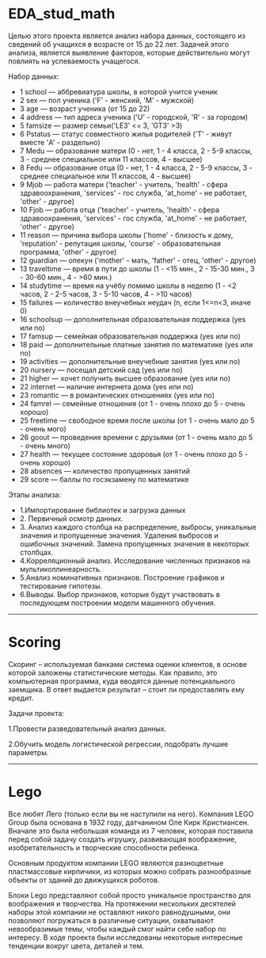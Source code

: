 <h1>EDA_stud_math</h1>

Целью этого проекта является анализ набора данных, состоящего из сведений об учащихся в возрасте от 15 до 22 лет.
Задачей этого анализа, является выявление факторов, которые действительно могут повлиять на успеваемость учащегося.

Набор данных:
<ul>
<li>1 school — аббревиатура школы, в которой учится ученик</li>
<li>2 sex — пол ученика ('F' - женский, 'M' - мужской)</li>
<li>3 age — возраст ученика (от 15 до 22)</li>
<li>4 address — тип адреса ученика ('U' - городской, 'R' - за городом)</li>
<li>5 famsize — размер семьи('LE3' <= 3, 'GT3' >3)</li>
<li>6 Pstatus — статус совместного жилья родителей ('T' - живут вместе 'A' - раздельно)</li>
<li>7 Medu — образование матери (0 - нет, 1 - 4 класса, 2 - 5-9 классы, 3 - среднее специальное или 11 классов, 4 - высшее)</li>
<li>8 Fedu — образование отца (0 - нет, 1 - 4 класса, 2 - 5-9 классы, 3 - среднее специальное или 11 классов, 4 - высшее)</li>
<li>9 Mjob — работа матери ('teacher' - учитель, 'health' - сфера здравоохранения, 'services' - гос служба, 'at_home' - не работает, 'other' - другое)</li>
<li>10 Fjob — работа отца ('teacher' - учитель, 'health' - сфера здравоохранения, 'services' - гос служба, 'at_home' - не работает, 'other' - другое)</li>
<li>11 reason — причина выбора школы ('home' - близость к дому, 'reputation' - репутация школы, 'course' - образовательная программа, 'other' - другое)</li>
<li>12 guardian — опекун ('mother' - мать, 'father' - отец, 'other' - другое)</li>
<li>13 traveltime — время в пути до школы (1 - <15 мин., 2 - 15-30 мин., 3 - 30-60 мин., 4 - >60 мин.)</li>
<li>14 studytime — время на учёбу помимо школы в неделю (1 - <2 часов, 2 - 2-5 часов, 3 - 5-10 часов, 4 - >10 часов)</li>
<li>15 failures — количество внеучебных неудач (n, если 1<=n<3, иначе 0)</li>
<li>16 schoolsup — дополнительная образовательная поддержка (yes или no)</li>
<li>17 famsup — семейная образовательная поддержка (yes или no)</li>
<li>18 paid — дополнительные платные занятия по математике (yes или no)</li>
<li>19 activities — дополнительные внеучебные занятия (yes или no)</li>
<li>20 nursery — посещал детский сад (yes или no)</li>
<li>21 higher — хочет получить высшее образование (yes или no)</li>
<li>22 internet — наличие интернета дома (yes или no)</li>
<li>23 romantic — в романтических отношениях (yes или no)</li>
<li>24 famrel — семейные отношения (от 1 - очень плохо до 5 - очень хорошо)</li>
<li>25 freetime — свободное время после школы (от 1 - очень мало до 5 - очень мого)</li>
<li>26 goout — проведение времени с друзьями (от 1 - очень мало до 5 - очень много)</li>
<li>27 health — текущее состояние здоровья (от 1 - очень плохо до 5 - очень хорошо)</li>
<li>28 absences — количество пропущенных занятий</li>
<li>29 score — баллы по госэкзамену по математике</li>
</ul>
Этапы анализа:
<ul>
<li>1.Импортирование библиотек и загрузка данных</li>
<li>2. Первичный осмотр данных.</li>
<li>3. Анализ каждого столбца на распределение, выбросы, уникальные значения и пропущенные значения. Удаления выбросов и ошибочных значений. Замена пропущенных значение в некоторых столбцах.</li>
<li>4.Корреляционный анализ. Исследование численных признаков на мультиколлинеарность.</li>
<li>5.Анализ номинативных признаков. Построение графиков и тестирование гипотезы.</li>
<li>6.Выводы. Выбор признаков, которые будут участвовать в последующем построении модели машинного обучения.</li>
</ul>
<hr color='blue'>
<h1>Scoring</h1>
Скоринг – используемая банками система оценки клиентов, в основе которой заложены статистические методы. Как правило, это компьютерная программа, куда вводятся данные потенциального заемщика. В ответ выдается результат – стоит ли предоставлять ему кредит.

Задачи проекта:

<p>1.Провести разведовательный анализ данных.</p>

<p>2.Обучить модель логистической регрессии, подобрать лучшие параметры.</p>
<hr color='blue'>
<h1>Lego</h1>

<p>Все любят Лего (только если вы не наступили на него). Компания LEGO Group была основана в 1932 году, датчанином Оле Кирк Кристиансен. Вначале это была небольшая команда из 7 человек, которая поставила перед собой задачу создать игрушку, развивающая воображение, изобретательность и творческие способности ребенка.</p>
<p>Основным продуктом компании LEGO являются разноцветные пластмассовые кирпичики, из которых можно собрать разнообразные объекты от зданий до движущихся роботов.</p>
<p>Блоки Lego представляют собой просто уникальное пространство для воображения и творчества. На протяжении нескольких десятелей наборы этой компании не оставляют никого равнодушными, они позволяют погружаться в различные ситуации, охватывают невообразимые темы, чтобы каждый смог найти себе набор по интересу. В ходе проекта были исследованы некоторые интересные тенденции вокруг цвета, деталей и тем.</p>

